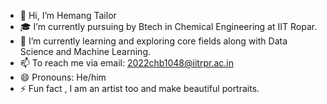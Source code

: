 - 👋 Hi, I’m Hemang Tailor
- 🎓 I’m currently pursuing by Btech in Chemical Engineering at IIT Ropar.
- 🌱 I’m currently learning and exploring core fields along with Data Science and Machine Learning.
- 📫 To reach me via email: 2022chb1048@iitrpr.ac.in
- 😄 Pronouns: He/him
- ⚡ Fun fact , I am an artist too and make beautiful portraits.

<!---
Hemang13tailor/Hemang13tailor is a ✨ special ✨ repository because its `README.md` (this file) appears on your GitHub profile.
You can click the Preview link to take a look at your changes.
--->
